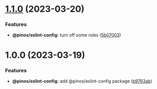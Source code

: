 # [1.1.0](https://github.com/pinosJs/config/compare/@pinos/eslint-config@1.0.0...@pinos/eslint-config@1.1.0) (2023-03-20)


### Features

* **@pinos/eslint-config:** turn off some rules ([5b07003](https://github.com/pinosJs/config/commit/5b07003fcd6008f3810d56c08239db76287f820d))



# 1.0.0 (2023-03-19)


### Features

* **@pinos/eslint-config:** add @pinos/eslint-config package ([b9763ab](https://github.com/pinosJs/config/commit/b9763ab2ad391f9994be59a7fd40c724d3444234))



